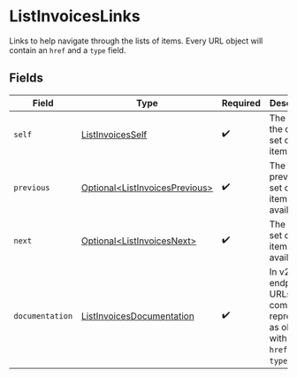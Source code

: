 # ListInvoicesLinks

Links to help navigate through the lists of items. Every URL object will contain an `href` and a `type` field.


## Fields

| Field                                                                                      | Type                                                                                       | Required                                                                                   | Description                                                                                |
| ------------------------------------------------------------------------------------------ | ------------------------------------------------------------------------------------------ | ------------------------------------------------------------------------------------------ | ------------------------------------------------------------------------------------------ |
| `self`                                                                                     | [ListInvoicesSelf](../../models/operations/ListInvoicesSelf.md)                            | :heavy_check_mark:                                                                         | The URL to the current set of items.                                                       |
| `previous`                                                                                 | [Optional\<ListInvoicesPrevious>](../../models/operations/ListInvoicesPrevious.md)         | :heavy_check_mark:                                                                         | The previous set of items, if available.                                                   |
| `next`                                                                                     | [Optional\<ListInvoicesNext>](../../models/operations/ListInvoicesNext.md)                 | :heavy_check_mark:                                                                         | The next set of items, if available.                                                       |
| `documentation`                                                                            | [ListInvoicesDocumentation](../../models/operations/ListInvoicesDocumentation.md)          | :heavy_check_mark:                                                                         | In v2 endpoints, URLs are commonly represented as objects with an `href` and `type` field. |